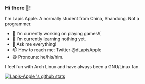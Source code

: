 ### Hi there 👋!
I'm Lapis Apple.
A normally student from China, Shandong. Not a programmer.

- 🔭 I’m currently working on playing games!(
- 🌱 I’m currently learning nothing yet.
- 💬 Ask me everything!
- 📫 How to reach me: Twitter @dLapisApple
- 😄 Pronouns: he/his/him.
<!-- - ⚡ Fun fact:  -->

I feel fun with Arch Linux and have always been a GNU/Linux fan.

<!--
**Lapis-Apple/Lapis-Apple** is a ✨ _special_ ✨ repository because its `README.md` (this file) appears on your GitHub profile.

Here are some ideas to get you started:

- 🔭 I’m currently working on ...
- 🌱 I’m currently learning ...
- 👯 I’m looking to collaborate on ...
- 🤔 I’m looking for help with ...
- 💬 Ask me about ...
- 📫 How to reach me: ...
- 😄 Pronouns: ...
- ⚡ Fun fact: ...
-->

[![Lapis-Apple 's github stats](https://github-readme-stats.vercel.app/api?username=Lapis-Apple&show_icons=true&count_private=true&include_all_commits=true&hide=contribs,prs)](https://github.com/Lapis-Apple/github-readme-stats)
